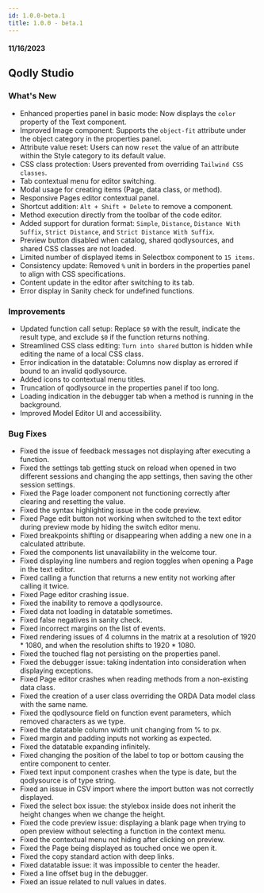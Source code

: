 ```yaml
---
id: 1.0.0-beta.1
title: 1.0.0 - beta.1
---
```

<!-- recent update incorporated is from version 1.0.0-rc.40 -->

#### 11/16/2023

## Qodly Studio

<h3> What's New </h3>

- Enhanced properties panel in basic mode: Now displays the `color` property of the Text component.
- Improved Image component: Supports the `object-fit` attribute under the object category in the properties panel.
- Attribute value reset: Users can now `reset` the value of an attribute within the Style category to its default value.
- CSS class protection: Users prevented from overriding `Tailwind CSS classes`.
- Tab contextual menu for editor switching.
- Modal usage for creating items (Page, data class, or method).
- Responsive Pages editor contextual panel.
- Shortcut addition: `Alt + Shift + Delete` to remove a component.
- Method execution directly from the toolbar of the code editor.
- Added support for duration format: `Simple`, `Distance`, `Distance With Suffix`, `Strict Distance`, and `Strict Distance With Suffix`.
- Preview button disabled when catalog, shared qodlysources, and shared CSS classes are not loaded.
- Limited number of displayed items in Selectbox component to `15 items`.
- Consistency update: Removed `%` unit in borders in the properties panel to align with CSS specifications.
- Content update in the editor after switching to its tab.
- Error display in Sanity check for undefined functions.

<h3> Improvements </h3>

- Updated function call setup: Replace `$0` with the result, indicate the result type, and exclude `$0` if the function returns nothing.
- Streamlined CSS class editing: `Turn into shared` button is hidden while editing the name of a local CSS class.
- Error indication in the datatable: Columns now display as errored if bound to an invalid qodlysource.
- Added icons to contextual menu titles.
- Truncation of qodlysource in the properties panel if too long.
- Loading indication in the debugger tab when a method is running in the background.
- Improved Model Editor UI and accessibility.

<h3> Bug Fixes </h3>

- Fixed the issue of feedback messages not displaying after executing a function.
- Fixed the settings tab getting stuck on reload when opened in two different sessions and changing the app settings, then saving the other session settings.
- Fixed the Page loader component not functioning correctly after clearing and resetting the value.
- Fixed the syntax highlighting issue in the code preview.
- Fixed Page edit button not working when switched to the text editor during preview mode by hiding the switch editor menu.
- Fixed breakpoints shifting or disappearing when adding a new one in a calculated attribute.
- Fixed the components list unavailability in the welcome tour.
- Fixed displaying line numbers and region toggles when opening a Page in the text editor.
- Fixed calling a function that returns a new entity not working after calling it twice.
- Fixed Page editor crashing issue.
- Fixed the inability to remove a qodlysource.
- Fixed data not loading in datatable sometimes.
- Fixed false negatives in sanity check.
- Fixed incorrect margins on the list of events.
- Fixed rendering issues of 4 columns in the matrix at a resolution of 1920 * 1080, and when the resolution shifts to 1920 * 1080.
- Fixed the touched flag not persisting on the properties panel.
- Fixed the debugger issue: taking indentation into consideration when displaying exceptions.
- Fixed Page editor crashes when reading methods from a non-existing data class.
- Fixed the creation of a user class overriding the ORDA Data model class with the same name.
- Fixed the qodlysource field on function event parameters, which removed characters as we type.
- Fixed the datatable column width unit changing from % to px.
- Fixed margin and padding inputs not working as expected.
- Fixed the datatable expanding infinitely.
- Fixed changing the position of the label to top or bottom causing the entire component to center.
- Fixed text input component crashes when the type is date, but the qodlysource is of type string.
- Fixed an issue in CSV import where the import button was not correctly displayed.
- Fixed the select box issue: the stylebox inside does not inherit the height changes when we change the height.
- Fixed the code preview issue: displaying a blank page when trying to open preview without selecting a function in the context menu.
- Fixed the contextual menu not hiding after clicking on preview.
- Fixed the Page being displayed as touched once we open it.
- Fixed the copy standard action with deep links.
- Fixed datatable issue: it was impossible to center the header.
- Fixed a line offset bug in the debugger.
- Fixed an issue related to null values in dates.

